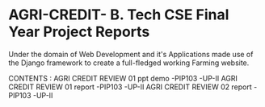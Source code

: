 # AGRI-CREDIT- B. Tech CSE Final Year Project Reports
Under the domain of Web Development and it's Applications made use of the Django framework to create a full-fledged working Farming website.

CONTENTS :
AGRI CREDIT REVIEW 01 ppt demo -PIP103 -UP-II
AGRI CREDIT REVIEW 01 report -PIP103 -UP-II
AGRI CREDIT REVIEW 02 report -PIP103 -UP-II

